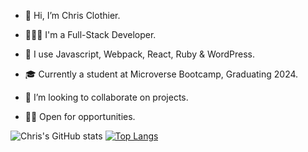 - 👋 Hi, I’m Chris Clothier.
  
- 👨🏻‍💻 I'm a Full-Stack Developer.
  
- 👀 I use Javascript, Webpack, React, Ruby & WordPress.
  
- 🎓 Currently a student at Microverse Bootcamp, Graduating 2024.
  
- 🤲 I’m looking to collaborate on projects.
  
- 👷🏻 Open for opportunities.

![Chris's GitHub stats](https://github-readme-stats.vercel.app/api?username=crclothier&show_icons=true&theme=tokyonight)
[![Top Langs](https://github-readme-stats.vercel.app/api/top-langs/?username=crclothier&layout=compact&theme=radical)](https://github.com/anuraghazra/github-readme-stats)
